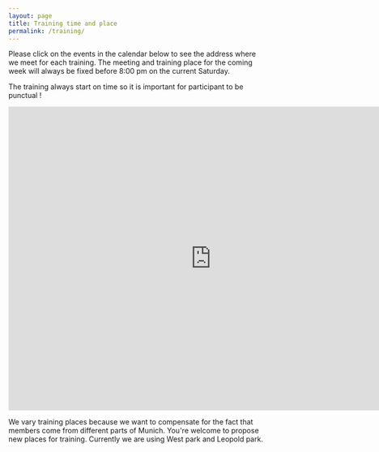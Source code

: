 ```yaml
---
layout: page
title: Training time and place
permalink: /training/
---
```



Please click on the events in the calendar below to see the address where we meet for each training. The meeting and training place for the coming week will always be fixed before 8:00 pm on the current Saturday. 

The training always start on time so it is important for participant to be punctual !

<iframe src="https://calendar.google.com/calendar/embed?src=7hfm87dla7lt6cvvgoeblsipq8%40group.calendar.google.com&ctz=Europe/Berlin" style="border: 0" width="800" height="600" frameborder="0" scrolling="no"></iframe>

We vary training places because we want to compensate for the fact that members come from different parts of Munich. You're welcome to propose new places for training. Currently we are using West park and Leopold park. 


